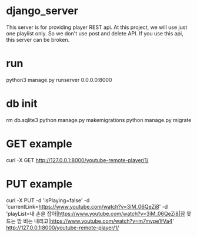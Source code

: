 # django_server
This server is for providing player REST api.
At this project, we will use just one playlist only. So we don't use post and delete API.
If you use this api, this server can be broken.

# run
python3 manage.py runserver 0.0.0.0:8000

# db init
rm db.sqlite3
python manage.py makemigrations
python manage.py migrate

# GET example
curl -X GET http://127.0.0.1:8000/youtube-remote-player/1/

# PUT example
curl -X PUT -d 'isPlaying=false' -d 'currentLink=https://www.youtube.com/watch?v=3iM_06QeZi8' -d 'playList=내 손을 잡아|https://www.youtube.com/watch?v=3iM_06QeZi8|잠 못 드는 밤 비는 내리고|https://www.youtube.com/watch?v=m7mvpe1fVa4' http://127.0.0.1:8000/youtube-remote-player/1/
